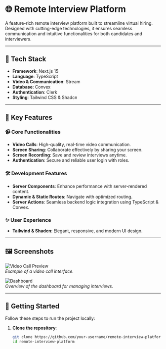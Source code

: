 # 🌐 Remote Interview Platform  

A feature-rich remote interview platform built to streamline virtual hiring. Designed with cutting-edge technologies, it ensures seamless communication and intuitive functionalities for both candidates and interviewers.

---

## 🚀 Tech Stack  
- **Framework**: Next.js 15  
- **Language**: TypeScript  
- **Video & Communication**: Stream  
- **Database**: Convex  
- **Authentication**: Clerk  
- **Styling**: Tailwind CSS & Shadcn  

---

## 🎯 Key Features  

### 📹 Core Functionalities  
- **Video Calls**: High-quality, real-time video communication.  
- **Screen Sharing**: Collaborate effectively by sharing your screen.  
- **Screen Recording**: Save and review interviews anytime.  
- **Authentication**: Secure and reliable user login with roles.

### 🛠️ Development Features  
- **Server Components**: Enhance performance with server-rendered content.  
- **Dynamic & Static Routes**: Navigate with optimized routing.  
- **Server Actions**: Seamless backend logic integration using TypeScript & Convex.  

### ✨ User Experience  
- **Tailwind & Shadcn**: Elegant, responsive, and modern UI design.

---

## 🖼️ Screenshots  

![Video Call Preview](https://via.placeholder.com/800x400)  
_Example of a video call interface._

![Dashboard](https://via.placeholder.com/800x400)  
_Overview of the dashboard for managing interviews._  

---

## 🚀 Getting Started  

Follow these steps to run the project locally:

1. **Clone the repository**:  
   ```bash
   git clone https://github.com/your-username/remote-interview-platform.git
   cd remote-interview-platform
